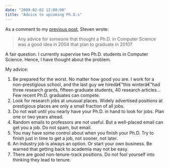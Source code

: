 ```yaml
---
date: "2009-02-02 12:00:00"
title: "Advice to upcoming Ph.D.s"
---
```




As a comment to my [previous post](/lemire/blog/2009/01/30/universities-and-the-recession/), Steven wrote:

> Any advice for someone that thought a Ph.D. in Computer Science was a good idea in 2004 that plan to graduate in 2010?


A fair question. I currently supervise two Ph.D. students in Computer Science. Hence, I have thought about the problem.

My advice:

1. Be prepared for the worst. No matter how good you are. I work for a non-prestigious school, and the last guy we hiredâ€”this winterâ€”had three research grants, fifteen graduate students, 40 research articles&hellip; Few recent Ph.D. graduates can compete.
1. Look for research jobs at unusual places. Widely advertised positions at prestigious places are only a small fraction of all jobs.
1. Do not wait until you nearly have your Ph.D. in hand to look for jobs. Plan one or two years ahead.
1. Random emails to professors are not useful. But a well-placed email can get you a job. Do not spam, but  email.
1. You may have some control about when you finish your Ph.D. Try to finish just in time to get a job, not sooner, not later.
1. An industry job is always an option. Or start your own business. Be warned that getting back to academia may not be easy.
1. There are good non-tenure-track positions. Do not fool yourself into thinking they lead to tenure.


